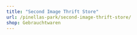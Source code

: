 ```yaml
---
title: "Second Image Thrift Store"
url: /pinellas-park/second-image-thrift-store/
shop: Gebrauchtwaren
---
```

